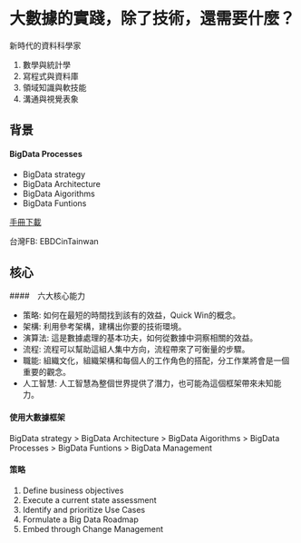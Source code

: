 # 大數據的實踐，除了技術，還需要什麼？
新時代的資料科學家
1. 數學與統計學
2. 寫程式與資料庫
3. 領域知識與軟技能
4. 溝通與視覺表象

## 背景
#### BigData Processes
- BigData strategy
- BigData Architecture
- BigData Aigorithms
- BigData Funtions

[手冊下載](https://www.bigdataframework.org/certifications/enterprise-big-data-professional/)

台灣FB: EBDCinTainwan

## 核心
####　六大核心能力
- 策略: 如何在最短的時間找到該有的效益，Quick Win的概念。
- 架構: 利用參考架構，建構出你要的技術環境。
- 演算法: 這是數據處理的基本功夫，如何從數據中洞察相關的效益。
- 流程: 流程可以幫助這組人集中方向，流程帶來了可衡量的步驟。
- 職能: 組織文化，組織架構和每個人的工作角色的搭配，分工作業將會是一個重要的觀念。
- 人工智慧: 人工智慧為整個世界提供了潛力，也可能為這個框架帶來未知能力。

#### 使用大數據框架
BigData strategy > BigData Architecture > BigData Aigorithms > BigData Processes > BigData Funtions > BigData Management

#### 策略
1. Define business objectives
2. Execute a current state assessment
3. Identify and prioritize Use Cases
4. Formulate a Big Data Roadmap
5. Embed through Change Management
